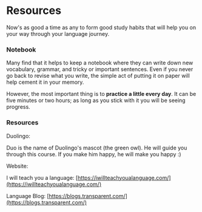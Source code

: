 # Resources

Now's as good a time as any to form good study habits that will help you on your way through your language journey.

### Notebook

Many find that it helps to keep a notebook where they can write down new vocabulary, grammar, and tricky or important sentences. Even if you never go back to revise what you write, the simple act of putting it on paper will help cement it in your memory.

However, the most important thing is to **practice a little every day**. It can be five minutes or two hours; as long as you stick with it you will be seeing progress.

### Resources

Duolingo:

Duo is the name of Duolingo's mascot \(the green owl\). He will guide you through this course. If you make him happy, he will make you happy :\)

Website:

I will teach you a language: [https://iwillteachyoualanguage.com/](https://iwillteachyoualanguage.com/)

Language Blog: [https://blogs.transparent.com/](https://blogs.transparent.com/)

